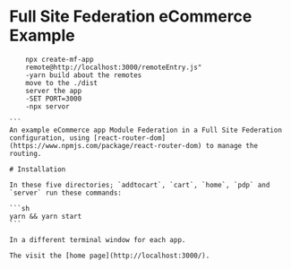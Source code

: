 Full Site Federation eCommerce Example
===============================================

````
    npx create-mf-app
    remote@http://localhost:3000/remoteEntry.js"
    -yarn build about the remotes
    move to the ./dist
    server the app
    -SET PORT=3000
    -npx servor

```
An example eCommerce app Module Federation in a Full Site Federation configuration, using [react-router-dom](https://www.npmjs.com/package/react-router-dom) to manage the routing.

# Installation

In these five directories; `addtocart`, `cart`, `home`, `pdp` and `server` run these commands:

```sh
yarn && yarn start
```

In a different terminal window for each app.

The visit the [home page](http://localhost:3000/).